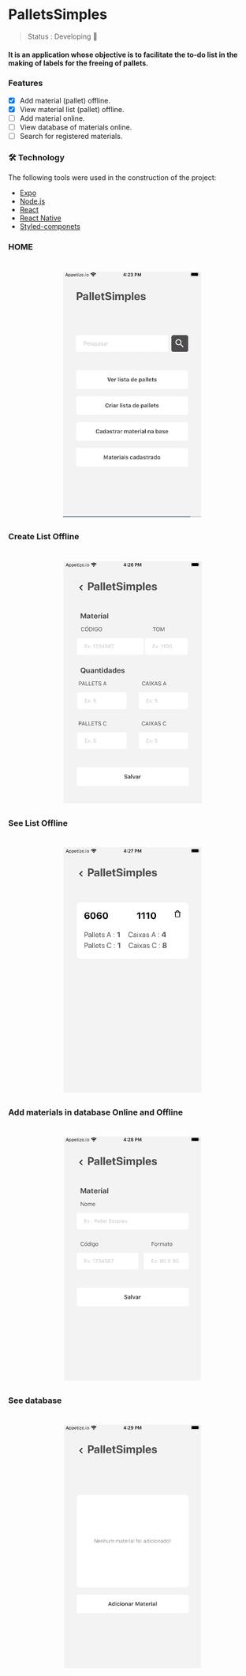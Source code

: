 # PalletsSimples

>Status : Developing 🚧

#### It is an application whose objective is to facilitate the to-do list in the making of labels for the freeing of pallets.

### Features
- [x] Add material (pallet) offline.
- [x] View material list (pallet) offline.
- [ ] Add material online.
- [ ] View database of materials online.
- [ ] Search for registered materials.

### 🛠 Technology

The following tools were used in the construction of the project:

- [Expo](https://expo.io/)
- [Node.js](https://nodejs.org/en/)
- [React](https://pt-br.reactjs.org/)
- [React Native](https://reactnative.dev/)
- [Styled-componets](https://styled-components.com/)

### HOME
<h1 align="center">
  <img alt="Home" title="#Home" src="./assets/screenshots/home.png" />
</h1>

### Create List Offline
<h1 align="center">
  <img alt="Home" title="#Create List" src="./assets/screenshots/createList.png" />
</h1>

### See List Offline
<h1 align="center">
  <img alt="Home" title="#See list" src="./assets/screenshots/seeList.png" />
</h1>

### Add materials in database Online and Offline
<h1 align="center">
  <img alt="Home" title="#Add Database" src="./assets/screenshots/cadDatabase.png" />
</h1>

### See database
<h1 align="center">
  <img alt="Home" title="#See Database" src="./assets/screenshots/seeDatabase.png" />
</h1>
